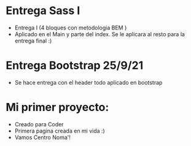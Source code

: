 # Entrega Sass I
- Entrega I (4 bloques con metodologia BEM )
- Aplicado en el Main y parte del index. Se le aplicara al resto para la entrega final :)

# Entrega Bootstrap 25/9/21
- Se hace entrega con el header todo aplicado en bootstrap

# Mi primer proyecto:
- Creado para Coder
- Primera pagina creada en mi vida :)
- Vamos Centro Noma'!